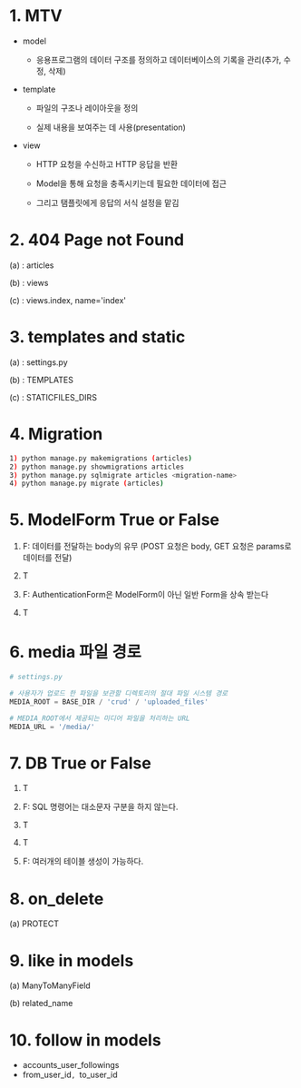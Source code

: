 # 1. MTV

* model
  
  * 응용프로그램의 데이터 구조를 정의하고 데이터베이스의 기록을 관리(추가, 수정, 삭제)

* template
  
  * 파일의 구조나 레이아웃을 정의
  
  * 실제 내용을 보여주는 데 사용(presentation)

* view
  
  * HTTP 요청을 수신하고 HTTP 응답을 반환
  
  * Model을 통해 요청을 충족시키는데 필요한 데이터에 접근
  
  * 그리고 탬플릿에게 응답의 서식 설정을 맡김

# 2. 404 Page not Found

(a) : articles

(b) : views

(c) : views.index, name='index'

# 3. templates and static

(a) : settings.py

(b) : TEMPLATES

(c) : STATICFILES_DIRS

# 4. Migration

```bash
1) python manage.py makemigrations (articles)
2) python manage.py showmigrations articles
3) python manage.py sqlmigrate articles <migration-name>
4) python manage.py migrate (articles)
```

# 5. ModelForm True or False

1) F: 데이터를 전달하는 body의 유무 (POST 요청은 body, GET 요청은 params로 데이터를 전달)

2) T
3. F: AuthenticationForm은 ModelForm이 아닌 일반 Form을 상속 받는다 

4. T

# 6. media 파일 경로

```python
# settings.py

# 사용자가 업로드 한 파일을 보관할 디렉토리의 절대 파일 시스템 경로
MEDIA_ROOT = BASE_DIR / 'crud' / 'uploaded_files'

# MEDIA_ROOT에서 제공되는 미디어 파일을 처리하는 URL
MEDIA_URL = '/media/'
```

# 7. DB True or False

1) T

2) F: SQL 명령어는 대소문자 구분을 하지 않는다.

3) T

4) T

5) F: 여러개의 테이블 생성이 가능하다.

# 8. on_delete

(a) PROTECT

# 9. like in models

(a) ManyToManyField

(b) related_name

# 10. follow in models

- accounts_user_followings
- from_user_id`, `to_user_id
